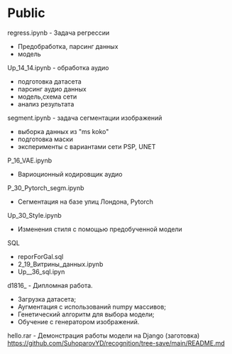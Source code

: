 # Public

regress.ipynb - Задача регрессии
- Предобработка, парсинг данных
- модель

Up_14_14.ipynb - обработка аудио
- подготовка датасета
- парсинг аудио данных
- модель,схема сети
- анализ результата

segment.ipynb - задача сегментации изображений
- выборка данных из "ms koko"
- подготовка маски
- эксперименты с вариантами сети PSP, UNET
   
P_16_VAE.ipynb
 - Вариоционный кодировщик аудио
 
P_30_Pytorch_segm.ipynb
- Сегментация на базе улиц Лондона,  Pytorch

Up_30_Style.ipynb
- Изменения стиля с помощью предобученной модели

SQL
- reporForGal.sql
- 2_19_Витрины_данных.ipynb
- Up__36_sql.ipyn



d1816_ - Дипломная работа. 
- Загрузка датасета;
- Аугментация с использований numpy массивов;
- Генетический алгоритм для выбора модели; 
- Обучение с генератором изображений. 
 
hello.rar - Демонстрация работы модели на Django (заготовка)
https://github.com/SuhoparovYD/recognition/tree-save/main/README.md
